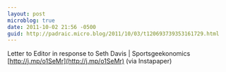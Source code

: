 ```yaml
---
layout: post
microblog: true
date: 2011-10-02 21:56 -0500
guid: http://padraic.micro.blog/2011/10/03/t120693739353161729.html
---
```

Letter to Editor in response to Seth Davis | Sportsgeekonomics [http://j.mp/o1SeMr](http://j.mp/o1SeMr) (via Instapaper)
